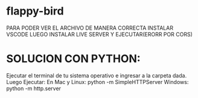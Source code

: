 # flappy-bird
PARA PODER VER EL ARCHIVO DE MANERA CORRECTA INSTALAR VSCODE
LUEGO INSTALAR LIVE SERVER Y EJECUTAR(ERORR POR CORS)
# SOLUCION CON PYTHON:
Ejecutar el terminal de tu sistema operativo e ingresar a la carpeta dada.
Luego Ejecutar:
En Mac y Linux:
python -m SimpleHTTPServer
Windows:
python -m http.server
